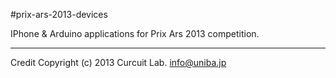 #prix-ars-2013-devices

IPhone & Arduino applications for Prix Ars 2013 competition.

----------

Credit
Copyright (c) 2013 Curcuit Lab. <info@uniba.jp>